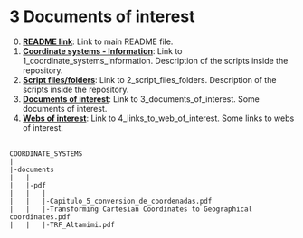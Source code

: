 # **3 Documents of interest**

0. [**README link**](./../README.md): Link to main README file.
1. [**Coordinate systems - Information**](./1_coordinate_systems_information.md): Link to 1_coordinate_systems_information. Description of the scripts inside the repository.
2. [**Script files/folders**](./2_script_files_folders.md): Link to 2_script_files_folders. Description of the scripts inside the repository.
3. [**Documents of interest**](./3_documents_of_interest.md): Link to 3_documents_of_interest. Some documents of interest.
4. [**Webs of interest**](./4_links_to_web_of_interest.md): Link to 4_links_to_web_of_interest. Some links to webs of interest.
<br/><br/>

```
COORDINATE_SYSTEMS
|
|-documents
|   |
|   |-pdf
|   |   |
|   |   |-Capitulo_5_conversion_de_coordenadas.pdf
|   |   |-Transforming Cartesian Coordinates to Geographical coordinates.pdf
|   |   |-TRF_Altamimi.pdf
```